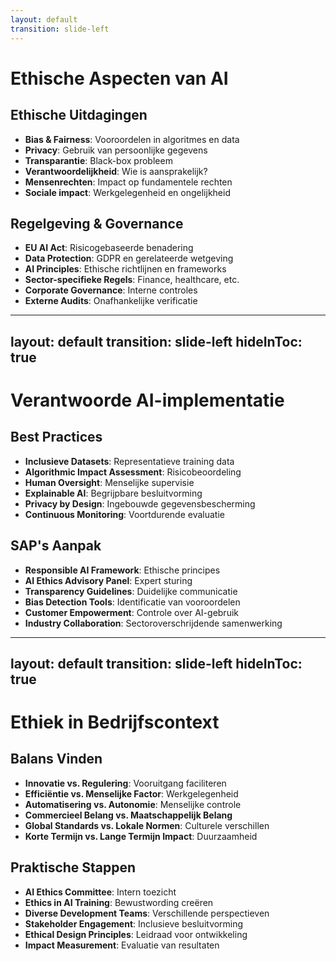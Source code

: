 ```yaml
---
layout: default
transition: slide-left
---
```


# Ethische Aspecten van AI

<div class="grid grid-cols-2 gap-6">
<div>

## Ethische Uitdagingen

- **Bias & Fairness**: Vooroordelen in algoritmes en data
- **Privacy**: Gebruik van persoonlijke gegevens
- **Transparantie**: Black-box probleem
- **Verantwoordelijkheid**: Wie is aansprakelijk?
- **Mensenrechten**: Impact op fundamentele rechten
- **Sociale impact**: Werkgelegenheid en ongelijkheid

</div>
<div>

## Regelgeving & Governance

- **EU AI Act**: Risicogebaseerde benadering
- **Data Protection**: GDPR en gerelateerde wetgeving
- **AI Principles**: Ethische richtlijnen en frameworks
- **Sector-specifieke Regels**: Finance, healthcare, etc.
- **Corporate Governance**: Interne controles
- **Externe Audits**: Onafhankelijke verificatie

</div>
</div>

---
layout: default
transition: slide-left
hideInToc: true
---

# Verantwoorde AI-implementatie

<div class="grid grid-cols-2 gap-6">
<div>

## Best Practices

- **Inclusieve Datasets**: Representatieve training data
- **Algorithmic Impact Assessment**: Risicobeoordeling
- **Human Oversight**: Menselijke supervisie
- **Explainable AI**: Begrijpbare besluitvorming
- **Privacy by Design**: Ingebouwde gegevensbescherming
- **Continuous Monitoring**: Voortdurende evaluatie

</div>
<div>

## SAP's Aanpak

- **Responsible AI Framework**: Ethische principes
- **AI Ethics Advisory Panel**: Expert sturing
- **Transparency Guidelines**: Duidelijke communicatie
- **Bias Detection Tools**: Identificatie van vooroordelen
- **Customer Empowerment**: Controle over AI-gebruik
- **Industry Collaboration**: Sectoroverschrijdende samenwerking

</div>
</div>

---
layout: default
transition: slide-left
hideInToc: true
---

# Ethiek in Bedrijfscontext

<div class="grid grid-cols-2 gap-6">
<div>

## Balans Vinden

- **Innovatie vs. Regulering**: Vooruitgang faciliteren
- **Efficiëntie vs. Menselijke Factor**: Werkgelegenheid
- **Automatisering vs. Autonomie**: Menselijke controle
- **Commercieel Belang vs. Maatschappelijk Belang**
- **Global Standards vs. Lokale Normen**: Culturele verschillen
- **Korte Termijn vs. Lange Termijn Impact**: Duurzaamheid

</div>
<div>

## Praktische Stappen

- **AI Ethics Committee**: Intern toezicht
- **Ethics in AI Training**: Bewustwording creëren
- **Diverse Development Teams**: Verschillende perspectieven
- **Stakeholder Engagement**: Inclusieve besluitvorming
- **Ethical Design Principles**: Leidraad voor ontwikkeling
- **Impact Measurement**: Evaluatie van resultaten

</div>
</div>